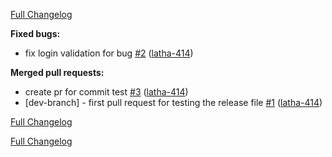 

[Full Changelog](https://github.com/latha-414/jenkins-project/compare/v0.0.1-dev-branch.27...HEAD)

**Fixed bugs:**

- fix login validation for bug [\#2](https://github.com/latha-414/jenkins-project/pull/2) ([latha-414](https://github.com/latha-414))

**Merged pull requests:**

- create pr for commit test [\#3](https://github.com/latha-414/jenkins-project/pull/3) ([latha-414](https://github.com/latha-414))
- \[dev-branch\] - first pull request for testing the release file [\#1](https://github.com/latha-414/jenkins-project/pull/1) ([latha-414](https://github.com/latha-414))


[Full Changelog](https://github.com/latha-414/jenkins-project/compare/v0.0.1-dev-branch.26...v0.0.1-dev-branch.27)


[Full Changelog](https://github.com/latha-414/jenkins-project/compare/v0.0.1-dev-branch.25...v0.0.1-dev-branch.26)



